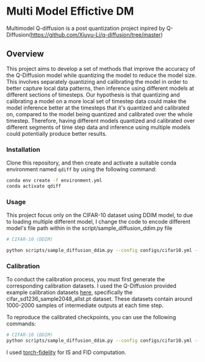 
# Multi Model Effictive DM

Multimodel Q-diffusion is a post quantization project inpired by Q-Diffusion(https://github.com/Xiuyu-Li/q-diffusion/tree/master)

## Overview

This project aims to develop a set of methods that improve the accuracy of the Q-Diffusion model while quantizing the model to reduce the model size. This involves separately quantizing and calibrating the model in order to better capture local data patterns, then inference using different models at different sections of timesteps. Our hypothesis is that quantizing and calibrating a model on a more local set of timestep data could make the model inference better at the timesteps that it's quantized and calibrated on, compared to the model being quantized and calibrated over the whole timestep. Therefore, having different models quantized and calibrated over different segments of time step data and inference using multiple models could potentially produce better results.


### Installation

Clone this repository, and then create and activate a suitable conda environment named `qdiff` by using the following command:

```bash
conda env create -f environment.yml
conda activate qdiff
```

### Usage
This project focus only on the CIFAR-10 dataset using DDIM model, to due to loading multiple different model, I change the code to encode different model's file path within in the script/sample_diffusion_ddim.py file
```bash
# CIFAR-10 (DDIM)

python scripts/sample_diffusion_ddim.py --config configs/cifar10.yml --use_pretrained --timesteps 100 --eta 0 --skip_type quad --ptq --weight_bit 4 --quant_mode qdiff --cali_st 20 --cali_batch_size 32 --cali_n 128 --quant_act --act_bit 8 --a_sym --split --cali_iters 1000 --resume n/a --cali_data_path cifar_sd1236_sample2048_allst.pt -l <outpt_folder>

```

### Calibration
To conduct the calibration process, you must first generate the corresponding calibration datasets. I used the Q-Diffusion provided example calibration datasets [here](https://drive.google.com/drive/folders/12TVeziKWNz_HmTAIxQLDZlHE33PKdpb1?usp=sharing), specifically the cifar_sd1236_sample2048_allst.pt dataset. These datasets contain around 1000-2000 samples of intermediate outputs at each time step. 

To reproduce the calibrated checkpoints, you can use the following commands:

```bash
# CIFAR-10 (DDIM)
python scripts/sample_diffusion_ddim.py --config configs/cifar10.yml --use_pretrained --timesteps 100 --eta 0 --skip_type quad --ptq --weight_bit 4 --quant_mode qdiff --cali_st 20 --cali_batch_size 32 --cali_n 128 --quant_act --act_bit 8 --a_sym --split --cali_iters 1000 --cali_data_path cifar_sd1236_sample2048_allst.pt -l <outpt_folder>
```
I used [torch-fidelity](https://github.com/toshas/torch-fidelity) for IS and FID computation.
